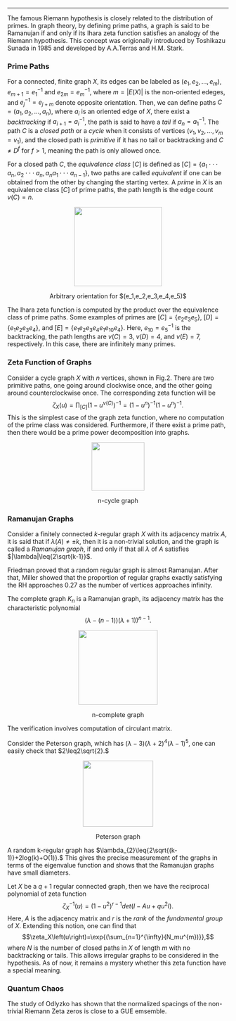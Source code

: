 ---
The famous Riemann hypothesis is closely related to the distribution of primes. In graph theory, by defining prime paths, a graph is said to be Ramanujan if and only if its Ihara zeta function satisfies an analogy of the Riemann hypothesis. This concept was origionally introduced by Toshikazu Sunada in 1985 and developed by A.A.Terras and H.M. Stark.

###  Prime Paths
For a connected, finite graph $X$, its edges can be labeled as $(e_1,e_2,...,e_m)$, $e_{m+1}=e_1^{-1}$ and $e_{2m}=e_m^{-1}$, where $m=|E(X)|$ is the non-oriented edeges, and $e_j^{-1}=e_{j+m}$ denote opposite orientation. Then, we can define paths $C=(a_1,a_2,...,a_n)$, where $a_i$ is an oriented edge of $X$, there exist a $backtracking$ if $a_{i+1}=a_i^{-1}$, the path is said to have a $tail$ if $a_{n}=a_1^{-1}$. The path $C$ is a $closed$ $path$ or a $cycle$ when it consists of vertices $(v_1,v_2,...,v_m=v_1)$, and the closed path is $primitive$ if it has no tail or backtracking and $C\neq{D^f}$ for $f>1$, meaning the path is only allowed once.

For a closed path $C$, the $equivalence$ $class$ $[C]$ is defined as 
$[C]=\lbrace{a_1}\cdot\cdot\cdot{a_n},{a_2}\cdot\cdot\cdot{a_n},{a_n}{a_1}\cdot\cdot\cdot{a_{n-1}}\rbrace$,
two paths are called $equivalent$ if one can be obtained from the other by changing the starting vertex. 
A $prime$ in $X$ is an equivalence class $[C]$ of prime paths, the path length is the edge count $v(C)=n$.

<p align="center"><img src= "https://user-images.githubusercontent.com/66701331/187326050-c8d93df8-d35c-4b4f-a9e4-c5ef29b08945.png" width="200" height="180"> <p/>
<p align="center"> Arbitrary orientation for $(e_1,e_2,e_3,e_4,e_5)$ </p>

The Ihara zeta function is computed by the product over the equivalence class of prime paths. Some examples of primes are $[C]=\lbrace{e_2}{e_3}{e_5}\rbrace,$ $[D]=\lbrace{e_1}{e_2}{e_3}{e_4}\rbrace,$ and $[E]=\lbrace{e_1}{e_2}{e_3}{e_4}{e_1}{e_{10}}{e_4}\rbrace.$
Here, $e_10={e_5}^{-1}$ is the backtracking, the path lengths are $v(C)=3$, $v(D)=4$, and $v(E)=7$, respectively. In this case, there are infinitely many primes.

### Zeta Function of Graphs
Consider a cycle graph $X$ with $n$ vertices, shown in Fig.2. There are two primitive paths, one going around clockwise once, and the other going around counterclockwise once. The corresponding zeta function will be 
$$\zeta_X\left(u\right)=\prod_{\left[C\right]}{({1-u^{v\left(C\right)})}^{-1}} = ({1-u^{n})}^{-1}({1-u^{n})}^{-1}.$$
This is the simplest case of the graph zeta function, where no computation of the prime class was considered. Furthermore, if there exist a prime path, then there would be a prime power decomposition into graphs.

<p align="center"><img src= "https://user-images.githubusercontent.com/66701331/187325623-ef6c34c3-656e-4ffc-b173-2135757965ce.png" width="120" height="110"> <p/>
<p align="center"> n-cycle graph</p>

### Ramanujan Graphs
Consider a finitely connected $k$-regular graph $X$ with its adjacency matrix $A$, it is said that if $\lambda(A)\neq{\pm{k}}$, then it is a non-trivial solution, and the graph is called a $Ramanujan$ $graph$, if and only if that all $\lambda$ of $A$ satisfies $|\lambda|\leq{2\sqrt{k-1}}$.
<p/>

Friedman proved that a random regular graph is almost Ramanujan. After that, Miller showed that the proportion of regular graphs exactly satisfying the RH approaches 0.27 as the number of vertices approaches infinity.
<p/>

The complete graph $K_n$ is a Ramanujan graph, its adjacency matrix has the characteristic polynomial
$$(\lambda-(n-1))(\lambda+1))^{n-1}.$$
<p align="center"><img src= "https://user-images.githubusercontent.com/66701331/187332359-5131ca2b-bc71-433d-a76d-bc8fb6b393c3.PNG" width="180" height="170"> <p/>
<p align="center"> n-complete graph </p>
The verification involves computation of circulant matrix.
<p/>

Consider the Peterson graph, which has $(\lambda-3)(\lambda+2)^4(\lambda-1)^5,$ one can easily check that $2\leq2\sqrt{2}.$
<p align="center"><img src= "https://user-images.githubusercontent.com/66701331/187332360-47bc5e53-13f1-4ae0-b65d-4d5817294e7e.png" width="160" height="150"> <p/>
<p align="center"> Peterson graph </p>

A random k-regular graph has $\lambda_{2}\leq{2\sqrt{(k-1)}+2log(k)+O(1)}.$ This gives the precise measurement of the graphs in terms of the eigenvalue function and shows that the Ramanujan graphs have small diameters.

Let $X$ be a $q+1$ regular connected graph,
then we have the reciprocal polynomial of zeta function $$\zeta_X^{-1}\left(u\right)=\left(1-u^2\right)^{r-1}det\left(I-Au+qu^2I\right).$$ Here, $A$ is the adjacency matrix and $r$ is the $rank$ of the $fundamental$ $group$ of $X$. Extending this notion, one can find that $$\zeta_X\left(u\right)=\exp{(\sum_{n=1}^{\infty}{N_mu^{m})}},$$ where $N$ is the number of closed paths in $X$ of length $m$ with no backtracking or tails. This allows irregular graphs to be considered in the hypothesis. As of now, it remains a mystery whether this zeta function have a special meaning.

### Quantum Chaos
The study of Odlyzko has shown that the normalized spacings of the non-trivial Riemann Zeta zeros is close to a GUE emsemble. 

<p/>
<script type="text/javascript" charset="utf-8" src=" https://cdn.mathjax.org/mathjax/latest/MathJax.js?config=TeX-AMS-MML_HTMLorMML, https://vincenttam.github.io/javascripts/MathJaxLocal.js"></script>


